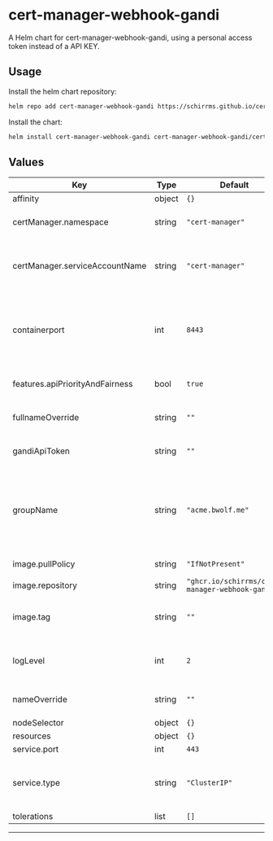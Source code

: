 # cert-manager-webhook-gandi

A Helm chart for cert-manager-webhook-gandi, using a personal access token instead of a API KEY.

## Usage

Install the helm chart repository:

```bash
helm repo add cert-manager-webhook-gandi https://schirrms.github.io/cert-manager-webhook-gandi
```

Install the chart:

```bash
helm install cert-manager-webhook-gandi cert-manager-webhook-gandi/cert-manager-webhook-gandi -f gandiApiToken=XXX_EXAMPLE_XXX
```


## Values

| Key | Type | Default | Description |
|-----|------|---------|-------------|
| affinity | object | `{}` |  |
| certManager.namespace | string | `"cert-manager"` | Namespace of cert-manager |
| certManager.serviceAccountName | string | `"cert-manager"` | Name of cert-manager's service account |
| containerport | int | `8443` | Container port (in case you have restrictions on the listening port) |
| features.apiPriorityAndFairness | bool | `true` | It is enabled by default since a while. |
| fullnameOverride | string | `""` | Set to override the fullname |
| gandiApiToken | string | `""` | The secret is not created if not set. |
| groupName | string | `"acme.bwolf.me"` | "Group is the API group name this server hosts", if you find this description helpful. |
| image.pullPolicy | string | `"IfNotPresent"` | Image pull policy |
| image.repository | string | `"ghcr.io/schirrms/cert-manager-webhook-gandi"` | Image name |
| image.tag | string | `""` | Image tag (default to Chart's appVersion) |
| logLevel | int | `2` | Verbosity of the logs. Set to 6 for verbose logs. |
| nameOverride | string | `""` | Set to override the name |
| nodeSelector | object | `{}` |  |
| resources | object | `{}` |  |
| service.port | int | `443` | Service port |
| service.type | string | `"ClusterIP"` | Service type, e.g. ClusterIP, NodePort, LoadBalancer |
| tolerations | list | `[]` |  |

----------------------------------------------

